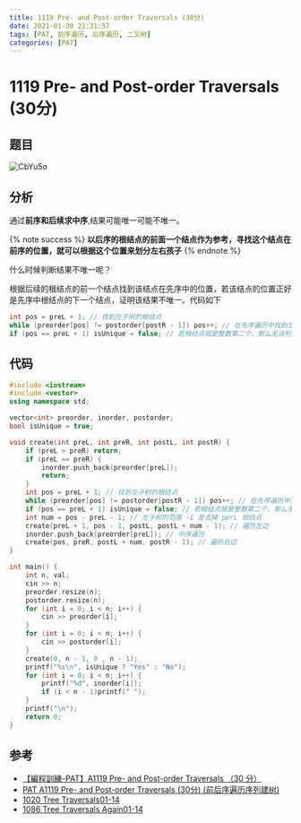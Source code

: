 ```yaml
---
title: 1119 Pre- and Post-order Traversals (30分)
date: 2021-01-30 22:31:57
tags: [PAT, 前序遍历, 后序遍历, 二叉树]
categories: [PAT]
---
```


# 1119 Pre- and Post-order Traversals (30分)

## 题目

![CbYu5o](https://gitee.com/yoyhm/oss/raw/master/uPic/CbYu5o.png)

## 分析

通过**前序和后续求中序**,结果可能唯一可能不唯一。

{% note success %}
**以后序的根结点的前面一个结点作为参考，寻找这个结点在前序的位置，就可以根据这个位置来划分左右孩子**
{% endnote %}

什么时候判断结果不唯一呢？

根据后续的根结点的前一个结点找到该结点在先序中的位置，若该结点的位置正好是先序中根结点的下一个结点，证明该结果不唯一。代码如下

```C++
int pos = preL + 1; // 找到左子树的根结点
while (preorder[pos] != postorder[postR - 1]) pos++; // 在先序遍历中找到左子树的根结点，因为后续遍历倒数第二个就是左子树的根结点，因此可以若找到等于preorder[pos] == postorder[postR - 1] 即为根结点
if (pos == preL + 1) isUnique = false; // 若根结点就是整数第二个，那么无法判断唯一
```

## 代码

```C++
#include <iostream>
#include <vector>
using namespace std;

vector<int> preorder, inorder, postorder;
bool isUnique = true;

void create(int preL, int preR, int postL, int postR) {
    if (preL > preR) return;
    if (preL == preR) {
        inorder.push_back(preorder[preL]);
        return;
    }
    int pos = preL + 1; // 找到左子树的根结点
    while (preorder[pos] != postorder[postR - 1]) pos++; // 在先序遍历中找到左子树的根结点，因为后续遍历倒数第二个就是左子树的根结点，因此可以若找到等于preorder[pos] == postorder[postR - 1] 即为根结点
    if (pos == preL + 1) isUnique = false; // 若根结点就是整数第二个，那么无法判断唯一
    int num = pos - preL - 1; // 左子树的范围 -1 是去掉 perL 根结点
    create(preL + 1, pos - 1, postL, postL + num - 1); // 遍历左边
    inorder.push_back(preorder[preL]); // 中序遍历
    create(pos, preR, postL + num, postR - 1); // 遍历右边
}

int main() {
    int n, val;
    cin >> n;
    preorder.resize(n);
    postorder.resize(n);
    for (int i = 0; i < n; i++) {
        cin >> preorder[i];
    }
    for (int i = 0; i < n; i++) {
        cin >> postorder[i];
    }
    create(0, n - 1, 0 , n - 1);
    printf("%s\n", isUnique ? "Yes" : "No");
    for (int i = 0; i < n; i++) {
        printf("%d", inorder[i]);
        if (i < n - 1)printf(" ");
    }
    printf("\n");
    return 0;
}
```

## 参考

- [【編程訓練-PAT】A1119 Pre- and Post-order Traversals （30 分）](https://www.itread01.com/content/1557487205.html)
- [PAT A1119 Pre- and Post-order Traversals (30分) (前后序遍历序列建树)](https://charjindev.github.io/2020/02/28/pat-A1119/)
- [1020 Tree Traversals01-14](https://emhui.fun/2021/01/14/1020-Tree-Traversals/)
- [1086 Tree Traversals Again01-14](https://emhui.fun/2021/01/14/1086-Tree-Traversals-Again/)
